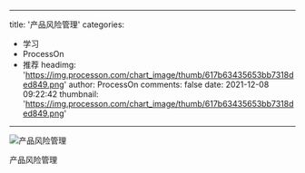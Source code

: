 
---
title: '产品风险管理'
categories: 
 - 学习
 - ProcessOn
 - 推荐
headimg: 'https://img.processon.com/chart_image/thumb/617b63435653bb7318ded849.png'
author: ProcessOn
comments: false
date: 2021-12-08 09:22:42
thumbnail: 'https://img.processon.com/chart_image/thumb/617b63435653bb7318ded849.png'
---

<div>   
<img class="thumb" alt="产品风险管理" src="https://img.processon.com/chart_image/thumb/617b63435653bb7318ded849.png" referrerpolicy="no-referrer">
<p>产品风险管理</p>  
</div>
            